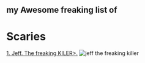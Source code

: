 ## my Awesome freaking list of
# Scaries

[1. Jeff. The freaking KILER>.](https://creepypastafiles.fandom.com/wiki/Jeff_the_Killer)
![jeff the freaking killer](https://static.wikia.nocookie.net/creepypasta-files/images/5/56/JeffTheKiller%282%29.jpg/revision/latest?cb=20241128075405)
